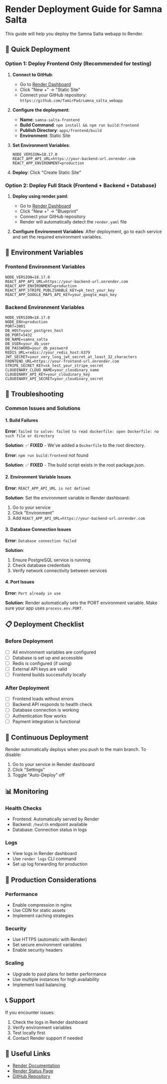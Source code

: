 # Render Deployment Guide for Samna Salta

This guide will help you deploy the Samna Salta webapp to Render.

## 🚀 Quick Deployment

### Option 1: Deploy Frontend Only (Recommended for testing)

1. **Connect to GitHub**:
   - Go to [Render Dashboard](https://dashboard.render.com)
   - Click "New +" → "Static Site"
   - Connect your GitHub repository: `https://github.com/TamirPad/samna_salta_webapp`

2. **Configure the deployment**:
   - **Name**: `samna-salta-frontend`
   - **Build Command**: `npm install && npm run build:frontend`
   - **Publish Directory**: `apps/frontend/build`
   - **Environment**: Static Site

3. **Set Environment Variables**:
   ```
   NODE_VERSION=18.17.0
   REACT_APP_API_URL=https://your-backend-url.onrender.com
   REACT_APP_ENVIRONMENT=production
   ```

4. **Deploy**: Click "Create Static Site"

### Option 2: Deploy Full Stack (Frontend + Backend + Database)

1. **Deploy using render.yaml**:
   - Go to [Render Dashboard](https://dashboard.render.com)
   - Click "New +" → "Blueprint"
   - Connect your GitHub repository
   - Render will automatically detect the `render.yaml` file

2. **Configure Environment Variables**:
   After deployment, go to each service and set the required environment variables.

## 🔧 Environment Variables

### Frontend Environment Variables
```
NODE_VERSION=18.17.0
REACT_APP_API_URL=https://your-backend-url.onrender.com
REACT_APP_ENVIRONMENT=production
REACT_APP_STRIPE_PUBLISHABLE_KEY=pk_test_your_key
REACT_APP_GOOGLE_MAPS_API_KEY=your_google_maps_key
```

### Backend Environment Variables
```
NODE_VERSION=18.17.0
NODE_ENV=production
PORT=3001
DB_HOST=your_postgres_host
DB_PORT=5432
DB_NAME=samna_salta
DB_USER=your_db_user
DB_PASSWORD=your_db_password
REDIS_URL=redis://your_redis_host:6379
JWT_SECRET=your_very_long_jwt_secret_at_least_32_characters
FRONTEND_URL=https://your-frontend-url.onrender.com
STRIPE_SECRET_KEY=sk_test_your_stripe_secret
CLOUDINARY_CLOUD_NAME=your_cloudinary_name
CLOUDINARY_API_KEY=your_cloudinary_key
CLOUDINARY_API_SECRET=your_cloudinary_secret
```

## 🐛 Troubleshooting

### Common Issues and Solutions

#### 1. Build Failures

**Error**: `failed to solve: failed to read dockerfile: open Dockerfile: no such file or directory`

**Solution**: ✅ **FIXED** - We've added a `Dockerfile` to the root directory.

**Error**: `npm run build:frontend` not found

**Solution**: ✅ **FIXED** - The build script exists in the root package.json.

#### 2. Environment Variable Issues

**Error**: `REACT_APP_API_URL is not defined`

**Solution**: Set the environment variable in Render dashboard:
1. Go to your service
2. Click "Environment"
3. Add `REACT_APP_API_URL=https://your-backend-url.onrender.com`

#### 3. Database Connection Issues

**Error**: `Database connection failed`

**Solution**: 
1. Ensure PostgreSQL service is running
2. Check database credentials
3. Verify network connectivity between services

#### 4. Port Issues

**Error**: `Port already in use`

**Solution**: Render automatically sets the PORT environment variable. Make sure your app uses `process.env.PORT`.

## 📋 Deployment Checklist

### Before Deployment
- [ ] All environment variables are configured
- [ ] Database is set up and accessible
- [ ] Redis is configured (if using)
- [ ] External API keys are valid
- [ ] Frontend builds successfully locally

### After Deployment
- [ ] Frontend loads without errors
- [ ] Backend API responds to health check
- [ ] Database connection is working
- [ ] Authentication flow works
- [ ] Payment integration is functional

## 🔄 Continuous Deployment

Render automatically deploys when you push to the main branch. To disable:

1. Go to your service in Render dashboard
2. Click "Settings"
3. Toggle "Auto-Deploy" off

## 📊 Monitoring

### Health Checks
- Frontend: Automatically served by Render
- Backend: `/health` endpoint available
- Database: Connection status in logs

### Logs
- View logs in Render dashboard
- Use `render logs` CLI command
- Set up log forwarding for production

## 🚀 Production Considerations

### Performance
- Enable compression in nginx
- Use CDN for static assets
- Implement caching strategies

### Security
- Use HTTPS (automatic with Render)
- Set secure environment variables
- Enable security headers

### Scaling
- Upgrade to paid plans for better performance
- Use multiple instances for high availability
- Implement load balancing

## 📞 Support

If you encounter issues:

1. Check the logs in Render dashboard
2. Verify environment variables
3. Test locally first
4. Contact Render support if needed

## 🔗 Useful Links

- [Render Documentation](https://render.com/docs)
- [Render Status Page](https://status.render.com)
- [GitHub Repository](https://github.com/TamirPad/samna_salta_webapp) 